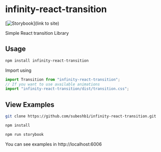 # infinity-react-transition

[![Storybook](https://github.com/storybooks/press/blob/master/badges/storybook.svg)](link to site)

Simple React transition Library

## Usage

```bash
npm install infinity-react-transition
```

Import using

```js
import Transition from "infinity-react-transition";
// If you want to use available animations
import "infinity-react-transition/dist/transition.css";
```

## View Examples

```bash
git clone https://github.com/subeshb1/infinity-react-transition.git
```

```bash
npm install
```

```bash
npm run storybook
```

You can see examples in http://localhost:6006
